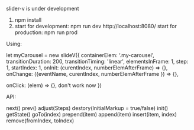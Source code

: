 slider-v is under development

1. npm install
2. start for development: npm run dev       http://localhost:8080/
   start for production: npm run prod


Using:

let myCarousel = new slideV({
  containerElem: ‘.my-carousel’,
  transitionDuration: 200,
  transitionTiming: 'linear',
  elementsInFrame: 1,
  step: 1,
  startIndex: 1,
  onInit: (curentIndex, numberElemAfterFrame) => {},
  onChange: ({eventName, curentIndex, numberElemAfterFrame }) => {},

  onClick: (elem) => {}, don't work now
})


API:

next()
prev()
adjust(Steps)
destory(InitialMarkup = true/false)
init()
getState()
goTo(index)
prepend(item)
append(item)
insert(item, index)
remove(fromIndex, toIndex)
